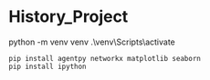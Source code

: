 # History_Project
 
python -m venv venv
.\venv\Scripts\activate

```
pip install agentpy networkx matplotlib seaborn
pip install ipython
```